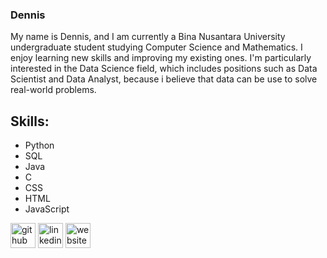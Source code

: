 ### Dennis
My name is Dennis, and I am currently a Bina Nusantara University undergraduate student studying Computer Science and Mathematics. I enjoy learning new skills and improving my existing ones. I'm particularly interested in the Data Science field, which includes positions such as Data Scientist and Data Analyst, because i believe that data can be use to solve real-world problems.

## Skills:
* Python
* SQL
* Java
* C
* CSS
* HTML
* JavaScript


[<img src='https://cdn.jsdelivr.net/npm/simple-icons@3.0.1/icons/github.svg' alt='github' height='40'>](https://github.com/Dennis2252)  [<img src='https://cdn.jsdelivr.net/npm/simple-icons@3.0.1/icons/linkedin.svg' alt='linkedin' height='40'>](https://www.linkedin.com/in/dennis-dennis-42a674210/)  [<img src='https://cdn.jsdelivr.net/npm/simple-icons@3.0.1/icons/icloud.svg' alt='website' height='40'>](https://dennis2252.github.io/)  

